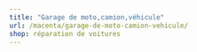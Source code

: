 ```yaml
---
title: "Garage de moto,camion,véhicule"
url: /macenta/garage-de-moto-camion-vehicule/
shop: réparation de voitures
---
```

